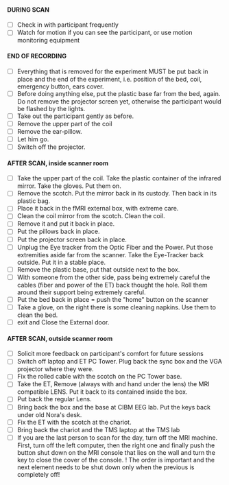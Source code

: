 #### DURING SCAN

- [ ] Check in with participant frequently
- [ ] Watch for motion if you can see the participant, or use motion monitoring equipment

#### END OF RECORDING

- [ ] Everything that is removed for the experiment MUST be put back in place and the end of the experiment, i.e. position of the bed, coil, emergency button, ears cover.
- [ ] Before doing anything else, put the plastic base far from the bed, again. Do not remove the projector screen yet, otherwise the participant would be flashed by the lights.
- [ ] Take out the participant gently as before. 
- [ ] Remove the upper part of the coil
- [ ] Remove the ear-pillow.
- [ ] Let him go. 
- [ ] Switch off the projector.

#### AFTER SCAN, inside scanner room

- [ ] Take the upper part of the coil. Take the plastic container of the infrared mirror. Take the gloves. Put them on.
- [ ] Remove the scotch. Put the mirror back in its custody. Then back in its plastic bag.
- [ ] Place it back in the fMRI external box, with extreme care.
- [ ] Clean the coil mirror from the scotch. Clean the coil.
- [ ] Remove it and put it back in place.
- [ ] Put the pillows back in place.
- [ ] Put the projector screen back in place.
- [ ] Unplug the Eye tracker from the Optic Fiber and the Power. Put those extremities aside far from the scanner. Take the Eye-Tracker back outside. Put it in a stable place.
- [ ] Remove the plastic base, put that outside next to the box.
- [ ] With someone from the other side, pass being extremely careful the cables (fiber and power of the ET) back thought the hole. Roll them around their support being extremely careful. 
- [ ] Put the bed back in place = push the "home" button on the scanner
- [ ] Take a glove, on the right there is some cleaning napkins. Use them to clean the bed. 
- [ ] exit and Close the External door.

#### AFTER SCAN, outside scanner room

- [ ] Solicit more feedback on participant's comfort for future sessions
- [ ] Switch off laptop and ET PC Tower. Plug back the sync box and the VGA projector where they were. 
- [ ] Fix the rolled cable with the scotch on the PC Tower base.
- [ ] Take the ET, Remove (always with and hand under the lens) the MRI compatible LENS. Put it back to its contained inside the box. 
- [ ] Put back the regular Lens. 
- [ ] Bring back the box and the base at CIBM EEG lab. Put the keys back under old Nora's desk.
- [ ] Fix the ET with the scotch at the chariot.
- [ ] Bring back the chariot and the TMS laptop at the TMS lab
- [ ] If you are the last person to scan for the day, turn off the MRI machine. First, turn off the left computer, then the right one and finally push the button shut down on the MRI console that lies on the wall and turn the key to close the cover of the console. ! The order is important and the next element needs to be shut down only when the previous is completely off!
